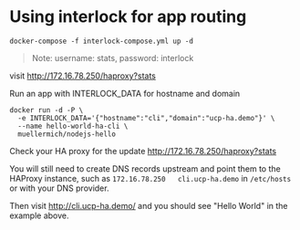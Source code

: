 
# Using interlock for app routing

```
docker-compose -f interlock-compose.yml up -d
```

> Note: username: stats, password: interlock

visit http://172.16.78.250/haproxy?stats 

Run an app with INTERLOCK_DATA for hostname and domain

```
docker run -d -P \
  -e INTERLOCK_DATA='{"hostname":"cli","domain":"ucp-ha.demo"}' \
  --name hello-world-ha-cli \
  muellermich/nodejs-hello
```

Check your HA proxy for the update http://172.16.78.250/haproxy?stats

You will still need to create DNS records upstream and point them to the HAProxy instance, such as `172.16.78.250   cli.ucp-ha.demo` in `/etc/hosts` or with your DNS provider.

Then visit http://cli.ucp-ha.demo/ and you should see  "Hello World" in the example above.
